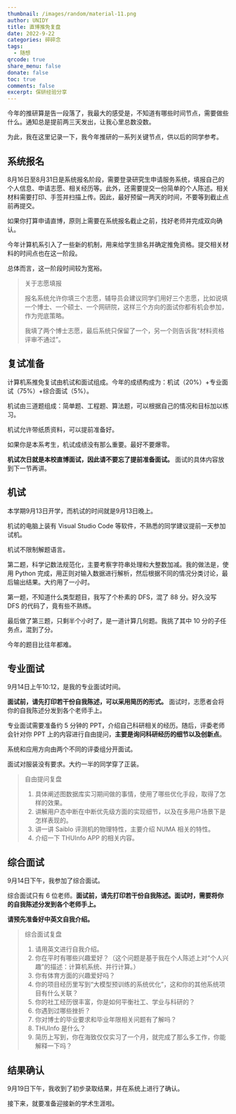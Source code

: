 ```yaml
---
thumbnail: /images/random/material-11.png
author: UNIDY
title: 直博推免复盘
date: 2022-9-22
categories: 碎碎念
tags:
  - 随想
qrcode: true
share_menu: false
donate: false
toc: true
comments: false
excerpt: 保研经验分享
---
```


今年的推研算是告一段落了，我最大的感受是，不知道有哪些时间节点，需要做些什么。通知总是提前两三天发出，让我心里总数没数。

为此，我在这里记录一下，我今年推研的一系列关键节点，供以后的同学参考。

## 系统报名

8月16日至8月31日是系统报名阶段，需要登录研究生申请服务系统，填报自己的个人信息、申请志愿、相关经历等。此外，还需要提交一份简单的个人陈述。相关材料需要打印、手签并扫描上传。因此，最好预留一两天的时间，不要等到截止点前再提交。

如果你打算申请直博，原则上需要在系统报名截止之前，找好老师并完成双向确认。

今年计算机系引入了一些新的机制，用来给学生排名并确定推免资格。提交相关材料的时间点也在这一阶段。

总体而言，这一阶段时间较为宽裕。

> 关于志愿填报
> 
> 报名系统允许你填三个志愿，辅导员会建议同学们用好三个志愿，比如说填一个博士、一个硕士、一个网研院，这样三个方向的面试你都有机会参加，作为兜底策略。
> 
> 我填了两个博士志愿，最后系统只保留了一个，另一个则告诉我“材料资格评审不通过”。

## 复试准备

计算机系推免复试由机试和面试组成。今年的成绩构成为：机试（20%）+专业面试（75%）+综合面试（5%）。

机试由三道题组成：简单题、工程题、算法题，可以根据自己的情况和目标加以练习。

机试允许带纸质资料，可以提前准备好。

如果你是本系考生，机试成绩没有那么重要。最好不要爆零。

**机试次日就是本校直博面试，因此请不要忘了提前准备面试。** 面试的具体内容放到下一节再讲。

## 机试

本学期9月13日开学，而机试的时间就是9月13日晚上。

机试的电脑上装有 Visual Studio Code 等软件，不熟悉的同学建议提前一天参加试机。

机试不限制解题语言。

第二题，科学记数法规范化，主要考察字符串处理和大整数加减。我的做法是，使用 Python 完成，用正则对输入数据进行解析，然后根据不同的情况分类讨论，最后输出结果。大约用了一小时。

第一题，不知道什么类型题目，我写了个朴素的 DFS，混了 88 分。好久没写 DFS 的代码了，竟有些不熟练。

最后做了第三题，只剩半个小时了，是一道计算几何题。我挑了其中 10 分的子任务点，混到了分。

今年的题目比往年都难。

## 专业面试

9月14日上午10:12，是我的专业面试时间。

**面试前，请先打印若干份自我陈述，可以采用简历的形式。** 面试时，志愿者会将你的自我陈述分发到各个老师手上。

专业面试需要准备约 5 分钟的 PPT，介绍自己科研相关的经历。随后，评委老师会针对你 PPT 上的内容进行自由提问，**主要是询问科研经历的细节以及创新点**。

系统和应用方向由两个不同的评委组分开面试。

面试对服装没有要求。大约一半的同学穿了正装。

> 自由提问复盘
> 
> 1. 具体阐述图数据库实习期间做的事情，使用了哪些优化手段，取得了怎样的效果。
> 2. 讲解用户态中断在中断优先级方面的实现细节，以及在多用户场景下是怎样表现的。
> 3. 讲一讲 Saiblo 评测机的物理特性，主要介绍 NUMA 相关的特性。
> 4. 介绍一下 THUInfo APP 的相关内容。

## 综合面试

9月14日下午，我参加了综合面试。

综合面试只有 6 位老师。**面试前，请先打印若干份自我陈述。面试时，需要将你的自我陈述分发到各个老师手上。**

**请预先准备好中英文自我介绍。**

> 综合面试复盘
> 
> 1. 请用英文进行自我介绍。
> 2. 你在平时有哪些兴趣爱好？（这个问题是基于我在个人陈述上对“个人兴趣”的描述：计算机系统、并行计算。）
> 3. 你有体育方面的兴趣爱好吗？
> 4. 你的项目经历里写到“大模型预训练的系统优化”，这和你的其他系统项目有什么关联？
> 5. 你的社工经历很丰富，你是如何平衡社工、学业与科研的？
> 6. 你遇到过哪些挫折？
> 7. 你对博士的毕业要求和毕业年限相关问题有了解吗？
> 8. THUInfo 是什么？
> 9. 简历上写到，你在海致仅仅实习了一个月，就完成了那么多工作，你能解释一下吗？

## 结果确认

9月19日下午，我收到了初步录取结果，并在系统上进行了确认。

接下来，就要准备迎接新的学术生涯啦。
